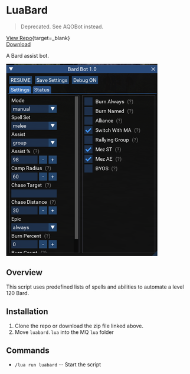 # LuaBard

> Deprecated. See AQOBot instead.

[View Repo](https://github.com/aquietone/luabard){target=_blank}  
[Download](https://github.com/aquietone/luabard/-/archive/main/luabard-main.zip)  

A Bard assist bot.

![](../images/luabard/luabard.png)

## Overview

This script uses predefined lists of spells and abilities to automate a level 120 Bard.

## Installation

1. Clone the repo or download the zip file linked above.
2. Move `luabard.lua` into the MQ `lua` folder

## Commands

* `/lua run luabard` -- Start the script